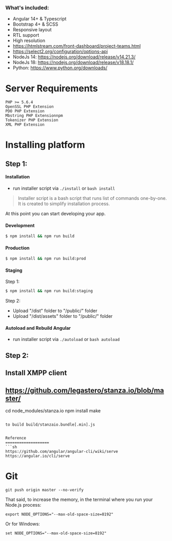 ### What's included:
- Angular 14+ & Typescript
- Bootstrap 4+ & SCSS
- Responsive layout
- RTL support
- High resolution
- https://htmlstream.com/front-dashboard/project-teams.html
- https://select2.org/configuration/options-api
- NodeJs 14: https://nodejs.org/download/release/v14.21.3/
- NodeJs 18: https://nodejs.org/download/release/v18.18.1/
- Python: https://www.python.org/downloads/

Server Requirements
===================
```
PHP >= 5.6.4
OpenSSL PHP Extension
PDO PHP Extension
Mbstring PHP Extensionnpm 
Tokenizer PHP Extension
XML PHP Extension
```

Installing platform
===================

Step 1:
-------
#### Installation
- run installer script via `./install` or `bash install`

> Installer script is a bash script that runs list of commands one-by-one. It is created to simplify installation process.

At this point you can start developing your app.


#### Development
```bash
$ npm install && npm run build
```

#### Production
```bash
$ npm install && npm run build:prod
```

#### Staging
Step 1:
```bash
$ npm install && npm run build:staging
```

Step 2:
- Upload "/dist" folder to "/public/" folder
- Upload "/dist/assets" folder to "/public/" folder

#### Autoload and Rebuild Angular
- run installer script via `./autoload` or `bash autoload`

Step 2:
-------
## Install XMPP client
## https://github.com/legastero/stanza.io/blob/master/


cd node_modules/stanza.io
npm install
make
```

to build build/stanzaio.bundle[.min].js


Reference
===================
```sh
https://github.com/angular/angular-cli/wiki/serve
https://angular.io/cli/serve
```

Git
===================
```
git push origin master --no-verify
```

That said, to increase the memory, in the terminal where you run your Node.js process:
```
export NODE_OPTIONS="--max-old-space-size=8192"
```
Or for Windows:
```
set NODE_OPTIONS="--max-old-space-size=8192"
```
